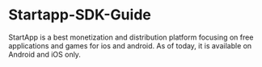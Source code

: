 Startapp-SDK-Guide
==================

StartApp is a best monetization and distribution platform focusing on free applications and games for ios and android. As of today, it is available on Android and iOS only.
